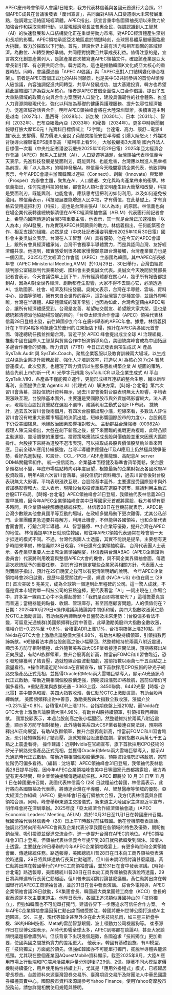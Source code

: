 APEC慶州峰會領導人會議1日結束，我方代表林信義與各國元首進行大合照。21個APEC成員在會議後發表「慶州宣言」，共同面對AI與人口變遷兩大未來發展重點，強調建立活絡區域經濟體。APEC指出，該宣言重申各國領袖長期以來致力於加強合作和採取具體行動，以實現經濟增長並普惠全民，強調認識到人工智慧（AI）的快速發展和人口結構變化正在重塑勞動力市場，對APEC經濟體產生深刻和長期的影響。APEC領袖承認亞太地區處於關鍵時刻，全球貿易體系繼續面臨重大挑戰，致力於採取以下行動。首先，建設世界上最有活力和相互聯繫的區域經濟。為數位、AI轉型做好準備。共同應對挑戰且共享成長利益。值得注意的是，宣言將文化創意產業列入，是該產業首次被寫進APEC領袖文件，確認該產業是亞太增長新引擎、有必要共同合作。韓方認為，這也是推動韓國K文化成亞太核心的重要時刻。同時，會議還通過「APEC AI倡議」與「APEC應對人口結構變化聯合框架」。前者是APEC首個正式化的AI共同願景，也是美中G2共同參與的首份AI領導人級協議，內容強調促進共同轉型、共享AI發展成功、加大基建投資。韓方也希望藉此讓韓國打造為亞太AI核心。後者是APEC首個全面性人口合作倡議，提出了五大重點領域的政策方向與合作方案應對人口變化，建設具備韌性的社會體系、推進人力資源開發現代化、強化以科技為基礎的健康與護理服務、提升包容性經濟能力、促進區域對話與合作。明年APEC領袖峰會將在大陸深圳舉辦，後續東道主則是越南（2027年）、墨西哥（2028年）、新加坡（2030年）、日本（2031年）、智利（2032年）、巴布亞紐幾內亞（2033年）和秘魯（2034年）。更多中時新聞網報導打臉大摩150元！光寶科目標價喊上「2字頭」 台達電、高力、康舒...電源4雄1表比 支撐價、壓力價法人全說了荷蘭突接管安世半導體 引爆大陸怒火！外媒揭背後導火線聯電EPS創8季高 「殖利率上看5％」 大咖投顧揭3大風險 國內外法人目標價一次看（中央社記者潘姿羽慶州2025年10月29日電）2025年亞太經濟合作會議（APEC）聚焦人工智慧（AI）、人口變遷等議題，台灣領袖代表林信義今天表示，先進科技發展是雙面利刃，既能興利、也能危害，台灣應以增進人民幸福為前提，用「以人為本」的精神發展AI。林信義今天晚間宴請企業代表，他致詞時表示，今年APEC會議主辦國韓國以連結（Connect）、創新（Innovate）與繁榮（Prosper）為辦會主題，聚焦在AI、人口變遷、文化與時尚產業帶來的衝擊。林信義指出，任何先進科技的發展，都會對人類社會文明產生巨大衝擊和改變，科技是雙面利刃，既能興利、也能危害，應該思考這把利刃如何利用，以及如何避免被濫用。林信義表示，科技發展要能增進人民幸福，才有價值，在此基礎上，才有資格去使用這把利刃（科技），這也是台灣主張AI「以人為本」的原因。林信義也向在場企業代表轉達總統賴清德在APEC經濟領袖會議（AELM）代表團行前記者會上，希望向國際傳達的台灣3項重要主張，他表示，其一就是台灣正加速推動「以人為本」的AI發展，作為實現APEC共同願景的助力。林信義指出，任何能緊密合作、相互支援的組織，必然是成（中央社記者潘姿羽慶州2025年10月30日電）國科會主委吳誠文表示，台灣在人工智慧（AI）具有優勢，他在今天的APEC會議上，跟所有會員經濟體承諾，台灣不會獨享半導體實力，而是與認同台灣、友好經濟體共享。他提到，確實感受到很多國家慢慢願意跟台灣接觸，台灣產業實力也是一個因素。2025年亞太經濟合作會議（APEC）主辦國為韓國，其中APEC部長級年會（APEC Ministerial Meeting,AMM）於10月29日、30日舉行，台灣由經貿談判辦公室總談判代表楊珍妮、國科會主委吳誠文代表。吳誠文今天晚間於雙部長記者會表示，今天會議從早上到下午，所有經濟體都在關心AI，幾乎所有報告都提到AI，因為AI對全世界經濟、創新都產生影響，大家不得不去關心它，必須透過AI，協助國家、社會、經濟及科技發展。吳誠文表示，台灣在半導體、雲端、資料中心、設備等領域，擁有來自全世界的客戶，這對台灣實力是種宣傳，並讓外界明瞭，台灣在半導體、AI硬體領域的確非常強；也因為如此，台灣希望藉由APEC場合，讓所有經濟體感受到，台灣是友善、希望結交朋友、希望跟大家共榮，這也是總統賴清德派他協助楊珍妮的目的。「台亞太經濟合作會議（APEC）領袖代表林信義28日登機出發，前往韓國參加今年在慶州舉辦的APEC年會。據悉，林信義預計在下午約4點多時抵達位於慶州的江東飯店下榻，預計在APEC與各國元首會面、傳達總統任務並推銷台灣。習近平於 APEC 峰會提出成立全球 AI 治理組織，推動中國在國際人工智慧與貿易合作中扮演領導角色，美國缺席峰會成為中國拓展多邊合作機會的契機。昕力資訊（7781）今日正式發表兩項生成式 AI 產品 SysTalk.Audit 與 SysTalk.Coach，聚焦企業客服以及教育訓練兩大場域，以生成式AI協助企業提升服務品質、強化人才培訓效率，打造以 AI 為核心的 7x24 智慧營運模式。此次發表，也體現了昕力資訊以生態系思維構築企業 AI 版圖的策略，結合先前上市的新一代 AI 光學字元辨識 SysTalk.ICR 以及企業生成式 AI 平台 SysTalk.VIKI，各產品不僅能獨立運作，更能形成相互連結的整合生態，輔以新型專利，全面提供企業 Agentic AI（代理式 AI）解決方案。【時報-台北電】第六次習川會落幕，據投信統計資料顯示，過去川習會後對台股表現無太大影響，平均表現漲跌互現，台股除基本面外，主要還是受國際股市與外資加碼影響較大。法人表示，現階段台股投資重點在選股不選市，建議利用主動式台股ETF布局。 據統計，過去五次習川會後兩個月，有四次台股都出現小漲，短線來看，多數法人評估習川會沒有較重大影響市場面的決策出爐，短線影響國際股市的力度小，台股創高下仍受美國降息、地緣政治因素影響相對較大。 主動群益台灣強棒（00982A）經理人陳沅易指出，大盤在創下新高之後，接下來面臨的挑戰更為複雜，此時凸顯主動選股、靈活調整的重要性。投資策略應該採成長股與價值股並重來因應大區間操作。台股接下來將為選股不選市表現，可以採取成長股與價值股雙軌並重來因應。目前全球AI應用持續擴強，台灣半導體供應鏈在IT及AI應用上仍然極具競爭優勢，看好先進製程、IC設計、CCL／PCB／ABF產業龍頭、高配息AI server ODM&關鍵零組件。 統一投信認為，企業基本面穩健及聯準會貨幣寬鬆，使台股多頭格局不變，年底市場焦點轉向明年度展望，根據最新的企業財報及各國政府AI投資政策，明年A第六次習川會落幕，據投信統計資料顯示，過去川習會後對台股表現無太大影響，平均表現漲跌互現，台股除基本面外，主要還是受國際股市與外資加碼影響較大。法人表示，現階段台股投資重點在選股不選市，建議利用主動式台股ETF布局。【時報-台北電】APEC領袖峰會31日登場，我領袖代表林信義28日提早抵韓，因今年APEC企業領袖峰會美中日等國家元首都將露臉，我方希望有更多時間，與企業領袖接觸傳遞總統任務。 林信義28日在登機前就表示，APEC是台灣少數跟其他會員國平等互動的場域，在政經多變局勢下更次難得，尤其公私部門、企業團體更急迫要共尋解方，利用此機會，不但能與各國領袖，也和企業代表會面會面，行銷台灣半導體、AI、智慧醫療、中小企業等優勢，提升台灣在APEC的地位。 林信義提早28日就飛往韓國，較往年APEC領袖代表通常在峰會前一天才抵達的模式不同。不過，台灣代表團人士透露，其實不能說是提早，主要想有更多時間來準備，林信義除28日晚宴，29日還有企業領袖晚宴。 台灣代表團人士表示，各產業界重要人士出席企業領袖晚宴，林信義與台灣ABAC（APEC企業諮詢委員會）代表將利用晚宴與整個APEC大會的機會，與不同企業界領袖會面，傳遞這次總統賦予的重要任務。 對於有沒有鎖定哪些企業家與相關方針，代表團人士則賣關子指出，預計在29日晚宴之後可以有更清晰明朗的說明。 今年APEC企業領袖峰會28日啟動，是歷年最受關注的一屆，輝達 (NVDA-US) 市值在周三 (29 日) 首次突破 5 兆美元，成為全球第一個達到此里程碑的公司。這一驚人成就，不僅是資本市場對單一科技公司的狂熱追捧，更代表著當「AI」一詞出現在工作場合中，許多第一線員工心中不免響起警鈴：「我們是否即將被取代？」這種擔憂真實而普遍；當機器能夠點餐、收銀、管理庫存，甚至回應顧客問題，人的價值何在？日期：2025年10月29日※操作建議與結論美中關係和緩，美四大指數收漲黃仁勳於GTC上激勵言論，有助台股再諦新猷今日盤勢及未來走勢：(台股偏多看法不變，可留意光通族群)美國頻頻釋出對中善意，此舉激勵美股四大指數全數收漲，漲幅介於+0.23%至 +0.8%，台積電ADR上漲1.1%，台指期夜盤上漲210點，而Nvida在GTC大會上激勵言論股價大漲4.98%，有助台AI股持續領軍，引領指數再諦新猷。※短線看法本週台股創高之後小幅壓回，然整體維持於兩萬八附近震盪，顯示多方防守相對積極，此外隨著美系四大CSP業者接連召開法說，預期將釋出AI正向展望，有助AI族群領軍，推升台股再創新高，惟當前FOMC和川習會臨近，恐引發短線獲利了結賣壓，造就短線台股波動加劇，當前指數以兩萬七千五百點之上震盪看待。※操作建議近期Nvidia在官網宣布，旗下首款採用CPO技術的矽光子網路交換產品正式亮相，並獲得Oracle和Meta兩大雲端巨擘導入，顯示AI光通訊時代正式啟動，帶動近期相關個股股價走強，預期波段漲勢即將啟航，當前位階仍可偏多看待。※重點產業與族群光通 – 3363上詮、3450聯鈞、6442光聖【時報-台北電】美中關係和緩，美四大指數收漲，黃仁勳於GTC上激勵言論，有助台股再締新猷。 美國頻頻釋出對中善意，激勵美股四大指數全數收漲，漲幅介於+0.23%至+0.8%，台積電ADR上漲1.1%，台指期夜盤上漲210點，而Nvida在GTC大會上激勵言論股價大漲4.98%，有助台AI股持續領軍，引領指數再締新猷。 國票投顧表示，本週台股創高之後小幅壓回，然整體維持於兩萬八附近震盪，顯示多方防守相對積極，此外隨著美系四大CSP業者接連召開法說，預期將釋出AI正向展望，有助AI族群領軍，推升台股再創新高，惟當前FOMC和川習會臨近，恐引發短線獲利了結賣壓，造就短線台股波動加劇，當前指數以兩萬七千五百點之上震盪看待。 操作建議：近期Nvidia在官網宣布，旗下首款採用CPO技術的矽光子網路交換產品正式亮相，並獲得Oracle和Meta兩大雲端巨擘導入，顯示AI光通訊時代正式啟動，帶動近期相關個股股價走強，預期波段漲勢即將啟航，當前位階仍可偏多看待。（編輯：沈培華）APEC領袖峰會31日登場，我領袖代表林信義28日提早抵韓，因今年APEC企業領袖峰會美中日等國家元首都將露臉，我方希望有更多時間，與企業領袖接觸傳遞總統任務。APEC 即將於 10 月 31 日至 11 月 1 日在韓國慶州召開，我國代表林信義今 (28) 日啟程前往韓國，林信義表示，此行將向各國領袖及代表團，將傳達台灣在半導體、AI、智慧醫療等領域的優勢。亞太經濟合作組織（APEC）慶州峰會1日進行領袖大合照，我方代表林信義與各國領袖合照。同時，峰會舉辦東道主交接儀式，新東道主大陸國家主席習近平宣布，明年峰會將在深圳舉辦。2025年度「亞太經濟合作經濟領袖會議」（APEC Economic Leaders' Meeting, AELM）將於10月31日至11月1日在韓國慶州召開。我國領袖代表林信義今（28）日上午11時啟程前往韓國。他在登機前發表談話，強調此行將向所有APEC會員及企業代表分享我國在各領域的特色及優勢，期盼推銷台灣、吸引投資並促進交流合作，進一步提升台灣在APEC的地位。APEC領袖峰會31日才登場，但領袖代表林信義今年提早到28日就飛抵韓受到關注。知情人士透露，主要就在29日舉辦的今年APEC企業領袖晚宴上，有更多時間和企業領袖會面、傳遞總統任務。路透報導，美國總統川普28日在日本向工商界領袖發表演說時透露，29日將與輝達執行長黃仁勳碰面。但川普未說明將討論甚麼議題。黃仁勳將出席在韓國舉行的APEC工商領袖會議，並於31日在會中發表演講。【時報-台北電】路透報導，美國總統川普28日在日本向工商界領袖發表演說時透露，29日將與輝達執行長黃仁勳碰面。但川普未說明將討論甚麼議題。黃仁勳將出席在韓國舉行的APEC工商領袖會議，並於31日在會中發表演講。 綜合外電報導，APEC企業領袖會議28日啟動，SK集團會長、韓國最大商業團體工商會（KCCI）會長的崔泰源是本次主要東道主。他昨日表示，各國正追求類似護國神山的「技術獨立」，但強如韓國也不可能單打獨鬥，建議各界下一步應追求可信任合作方案。 今年APEC企業領袖會議因黃仁勳出席而備受關注，韓國將慶州世博公園打造成AI主題園區，SK、三星、現代等韓企甚至外企在此大秀技術肌肉，如三星三折疊手機、SK的HBM技術、Meta的雷朋智慧眼鏡、波士頓動力公司機器狗等。 崔泰源昨日在世博公園表示，AI時代影響全球太多，APEC到哪都在談論AI，甚至大家談關稅議題都會講到AI。但該背景下出現幾個趨勢，各國追求「技術獨立」更加重要，使國與國之間技術實力的差距更大。 他表示，韓國有基礎設施、有AI模型，在「技術獨立」方面處於領先，但強如韓國亦不可能單打獨鬥，擺脫半導體與能源瓶頸。尤其現在整個產業因AQuestMobile資料顯示，截至2025年9月，大陸AI應用市場上行動端和PC端月活躍用戶量分別達到7.29億、2億。隨著不同大模型定價機制持續優化，用戶使用黏性持續上升，尤其是「應用外掛程式」模式，已經躍居增長榜首。台股資料來源臺灣證券交易所、臺灣期貨交易所及財團法人中華民國證券櫃檯買賣中心，國際股市資料來源請參考Yahoo Finance。使用Yahoo奇摩股市服務前，請您詳閱相關使用規範與聲明。